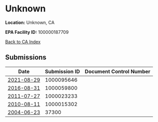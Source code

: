 # Unknown

**Location:** Unknown, CA

**EPA Facility ID:** 100000187709

[Back to CA Index](../../index.md)

## Submissions

| Date | Submission ID | Document Control Number |
|------|--------------|-------------------------|
| [2021-08-29](submissions/1000095646.md) | 1000095646 |  |
| [2016-08-31](submissions/1000059800.md) | 1000059800 |  |
| [2011-07-27](submissions/1000023233.md) | 1000023233 |  |
| [2010-08-11](submissions/1000015302.md) | 1000015302 |  |
| [2004-06-23](submissions/37300.md) | 37300 |  |
